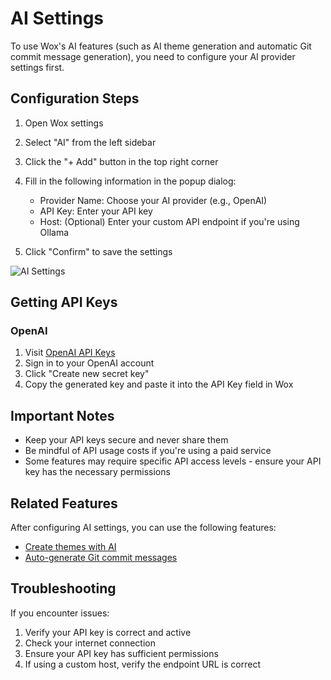# AI Settings

To use Wox's AI features (such as AI theme generation and automatic Git commit message generation), you need to configure your AI provider settings first.

## Configuration Steps

1. Open Wox settings
2. Select "AI" from the left sidebar
3. Click the "+ Add" button in the top right corner
4. Fill in the following information in the popup dialog:

   - Provider Name: Choose your AI provider (e.g., OpenAI)
   - API Key: Enter your API key
   - Host: (Optional) Enter your custom API endpoint if you're using Ollama

5. Click "Confirm" to save the settings

![AI Settings](https://raw.githubusercontent.com/Wox-launcher/Wox/master/docs/images/ai_setting.png)

## Getting API Keys

### OpenAI
1. Visit [OpenAI API Keys](https://platform.openai.com/account/api-keys)
2. Sign in to your OpenAI account
3. Click "Create new secret key"
4. Copy the generated key and paste it into the API Key field in Wox

## Important Notes

- Keep your API keys secure and never share them
- Be mindful of API usage costs if you're using a paid service
- Some features may require specific API access levels - ensure your API key has the necessary permissions

## Related Features

After configuring AI settings, you can use the following features:

- [Create themes with AI](ai_theme.md)
- [Auto-generate Git commit messages](usecase_auto_write_git_commit_msg.md)

## Troubleshooting

If you encounter issues:
1. Verify your API key is correct and active
2. Check your internet connection
3. Ensure your API key has sufficient permissions
4. If using a custom host, verify the endpoint URL is correct
